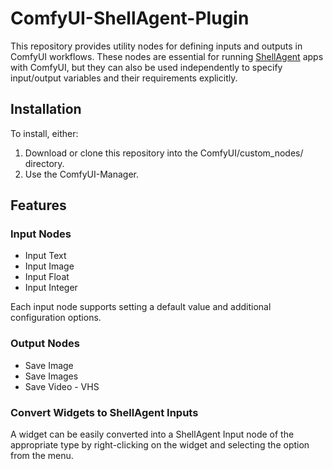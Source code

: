 # ComfyUI-ShellAgent-Plugin

This repository provides utility nodes for defining inputs and outputs in ComfyUI workflows. These nodes are essential for running [ShellAgent](https://github.com/myshell-ai/ShellAgent) apps with ComfyUI, but they can also be used independently to specify input/output variables and their requirements explicitly.

## Installation

To install, either:

1. Download or clone this repository into the ComfyUI/custom_nodes/ directory.
2. Use the ComfyUI-Manager.

## Features

### Input Nodes

- Input Text
- Input Image
- Input Float
- Input Integer

Each input node supports setting a default value and additional configuration options.

### Output Nodes

- Save Image
- Save Images
- Save Video - VHS

### Convert Widgets to ShellAgent Inputs

A widget can be easily converted into a ShellAgent Input node of the appropriate type by right-clicking on the widget and selecting the option from the menu.

